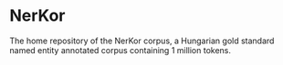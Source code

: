 # NerKor
The home repository of the NerKor corpus, a Hungarian gold standard named entity annotated corpus containing 1 million tokens. 
